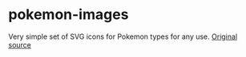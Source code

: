 # pokemon-images

Very simple set of SVG icons for Pokemon types for any use.
[Original source](https://github.com/duiker101/pokemon-type-svg-icons)